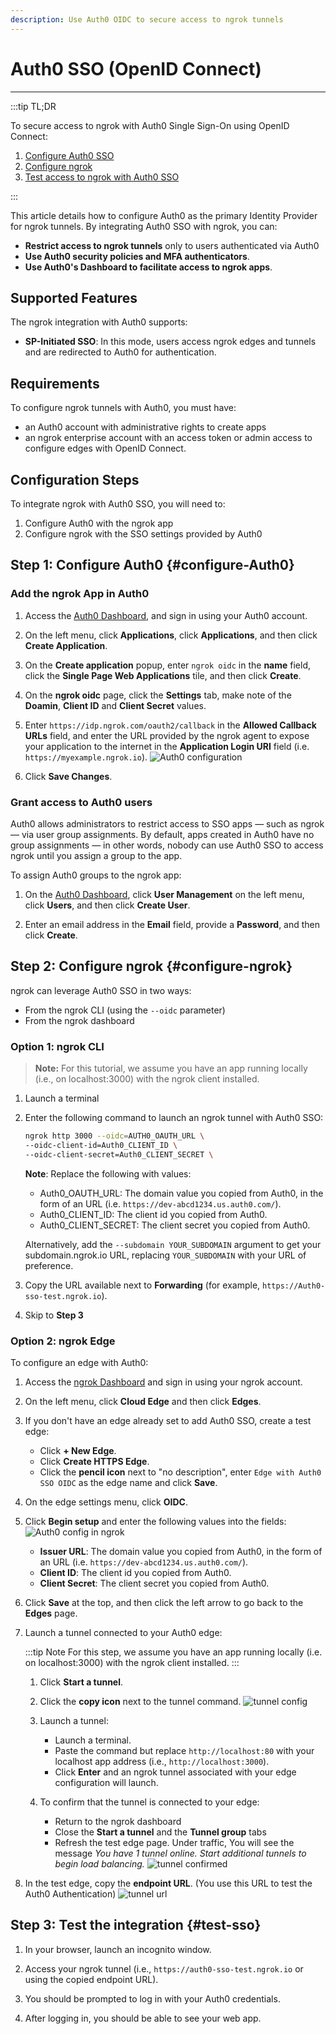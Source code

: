```yaml
---
description: Use Auth0 OIDC to secure access to ngrok tunnels
---
```


# Auth0 SSO (OpenID Connect)
------------

:::tip TL;DR

To secure access to ngrok with Auth0 Single Sign-On using OpenID Connect:
1. [Configure Auth0 SSO](#configure-Auth0)
1. [Configure ngrok](#configure-ngrok)
1. [Test access to ngrok with Auth0 SSO](#test-sso)

:::

This article details how to configure Auth0 as the primary Identity Provider for ngrok tunnels.
By integrating Auth0 SSO with ngrok, you can:

- **Restrict access to ngrok tunnels** only to users authenticated via Auth0
- **Use Auth0 security policies and MFA authenticators**.
- **Use Auth0's Dashboard to facilitate access to ngrok apps**.

## Supported Features

The ngrok integration with Auth0 supports:

- **SP-Initiated SSO**: In this mode, users access ngrok edges and tunnels and are redirected to Auth0 for authentication.

## Requirements

To configure ngrok tunnels with Auth0, you must have:

- an Auth0 account with administrative rights to create apps
- an ngrok enterprise account with an access token or admin access to configure edges with OpenID Connect.


## Configuration Steps

To integrate ngrok with Auth0 SSO, you will need to:

1. Configure Auth0 with the ngrok app
1. Configure ngrok with the SSO settings provided by Auth0

## **Step 1**: Configure Auth0 {#configure-Auth0}

### Add the ngrok App in Auth0

1. Access the [Auth0 Dashboard](https://manage.auth0.com/dashboard/), and sign in using your Auth0 account.

1. On the left menu, click **Applications**, click **Applications**, and then click **Create Application**.

1. On the **Create application** popup, enter `ngrok oidc` in the **name** field, click the **Single Page Web Applications** tile, and then click **Create**.

1. On the **ngrok oidc** page, click the **Settings** tab, make note of the **Doamin**, **Client ID** and **Client Secret** values.

1. Enter `https://idp.ngrok.com/oauth2/callback` in the **Allowed Callback URLs** field, and enter the URL provided by the ngrok agent to expose your application to the internet in the **Application Login URI** field (i.e. `https://myexample.ngrok.io`).
    ![Auth0 configuration](img/ngrok_url_configuration_auth0.png)

1. Click **Save Changes**.


### Grant access to Auth0 users

Auth0 allows administrators to restrict access to SSO apps — such as ngrok — via user group assignments. By default, apps created in Auth0 have no group assignments — in other words, nobody can use Auth0 SSO to access ngrok until you assign a group to the app.

To assign Auth0 groups to the ngrok app:

1. On the [Auth0 Dashboard](https://manage.auth0.com/dashboard/), click **User Management** on the left menu, click **Users**, and then click **Create User**.

1. Enter an email address in the **Email** field, provide a **Password**, and then click **Create**.


## **Step 2**: Configure ngrok {#configure-ngrok}

ngrok can leverage Auth0 SSO in two ways:

- From the ngrok CLI (using the `--oidc` parameter)
- From the ngrok dashboard

### **Option 1**: ngrok CLI

> **Note:** For this tutorial, we assume you have an app running locally (i.e., on localhost:3000) with the ngrok client installed.

1. Launch a terminal

1. Enter the following command to launch an ngrok tunnel with Auth0 SSO:
    ```bash
    ngrok http 3000 --oidc=AUTH0_OAUTH_URL \
    --oidc-client-id=Auth0_CLIENT_ID \
    --oidc-client-secret=Auth0_CLIENT_SECRET \
    ```
    **Note**: Replace the following with values:
    - Auth0_OAUTH_URL: The domain value you copied from Auth0, in the form of an URL (i.e. `https://dev-abcd1234.us.auth0.com/`).
    - Auth0_CLIENT_ID: The client id you copied from Auth0.
    - Auth0_CLIENT_SECRET: The client secret you copied from Auth0.
    
    Alternatively, add the `--subdomain YOUR_SUBDOMAIN` argument to get your subdomain.ngrok.io URL, replacing `YOUR_SUBDOMAIN` with your URL of preference.

1. Copy the URL available next to **Forwarding** (for example, `https://Auth0-sso-test.ngrok.io`).

1. Skip to **Step 3**

### **Option 2**: ngrok Edge

To configure an edge with Auth0:

1. Access the [ngrok Dashboard](https://dashboard.ngrok.com/) and sign in using your ngrok account.

1. On the left menu, click **Cloud Edge** and then click **Edges**.

1. If you don't have an edge already set to add Auth0 SSO, create a test edge:
    * Click **+ New Edge**.
    * Click **Create HTTPS Edge**.
    * Click the **pencil icon** next to "no description", enter `Edge with Auth0 SSO OIDC` as the edge name and click **Save**.

1. On the edge settings menu, click **OIDC**.

1. Click **Begin setup** and enter the following values into the fields:
    ![Auth0 config in ngrok](img/auth0-1.png)

    * **Issuer URL**: The domain value you copied from Auth0, in the form of an URL (i.e. `https://dev-abcd1234.us.auth0.com/`).
    * **Client ID**:  The client id you copied from Auth0.
    * **Client Secret**: The client secret you copied from Auth0.

1. Click **Save** at the top, and then click the left arrow to go back to the **Edges** page.

1. Launch a tunnel connected to your Auth0 edge:

    :::tip Note 
    For this step, we assume you have an app running locally (i.e. on localhost:3000) with the ngrok client installed.
    :::

    1. Click **Start a tunnel**.

    1. Click the **copy icon** next to the tunnel command.
        ![tunnel config](img/auth0-2.png)

    1. Launch a tunnel:
        * Launch a terminal.
        * Paste the command but replace `http://localhost:80` with your localhost app address (i.e., `http://localhost:3000`).
        * Click **Enter** and an ngrok tunnel associated with your edge configuration will launch.

    1. To confirm that the tunnel is connected to your edge:
        * Return to the ngrok dashboard
        * Close the **Start a tunnel** and the **Tunnel group** tabs
        * Refresh the test edge page. Under traffic, You will see the message _You have 1 tunnel online. Start additional tunnels to begin load balancing._
        ![tunnel confirmed](img/auth0-3.png)

1. In the test edge, copy the **endpoint URL**. (You use this URL to test the Auth0 Authentication)
    ![tunnel url](img/auth0-4.png)

## Step 3: Test the integration {#test-sso}

1. In your browser, launch an incognito window.

1. Access your ngrok tunnel (i.e., `https://auth0-sso-test.ngrok.io` or using the copied endpoint URL).

1. You should be prompted to log in with your Auth0 credentials.

1. After logging in, you should be able to see your web app.

